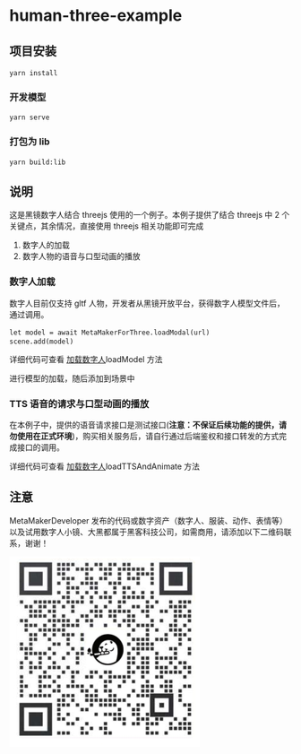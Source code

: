# human-three-example

## 项目安装

```
yarn install
```

### 开发模型

```
yarn serve
```

### 打包为 lib

```
yarn build:lib
```

## 说明

这是黑镜数字人结合 threejs 使用的一个例子。本例子提供了结合 threejs 中 2 个关键点，其余情况，直接使用 threejs 相关功能即可完成

1. 数字人的加载
2. 数字人物的语音与口型动画的播放

### 数字人加载

数字人目前仅支持 gltf 人物，开发者从黑镜开放平台，获得数字人模型文件后，通过调用。

```
let model = await MetaMakerForThree.loadModal(url)
scene.add(model)
```

详细代码可查看 [加载数字人](./src/lib/metamaker-for-three.js)loadModel 方法

进行模型的加载，随后添加到场景中

### TTS 语音的请求与口型动画的播放

在本例子中，提供的语音请求接口是测试接口(**注意：不保证后续功能的提供，请勿使用在正式环境**)，购买相关服务后，请自行通过后端鉴权和接口转发的方式完成接口的调用。

详细代码可查看 [加载数字人](./src/lib/metamaker-for-three.js)loadTTSAndAnimate 方法

## 注意

MetaMakerDeveloper 发布的代码或数字资产（数字人、服装、动作、表情等）以及试用数字人小镜、大黑都属于黑客科技公司，如需商用，请添加以下二维码联系，谢谢！

![image](./code.jpg)
